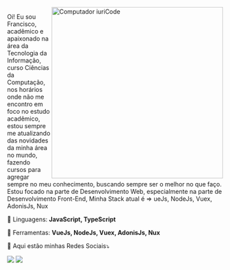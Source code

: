 <img src="https://raw.githubusercontent.com/MicaelliMedeiros/micaellimedeiros/master/image/computer-illustration.png" min-width="400px" max-width="400px" width="400px" align="right" alt="Computador iuriCode">

<p align="left"> 
  Oi! Eu sou Francisco, acadêmico e apaixonado na área da Tecnologia da Informação, curso Ciências da Computação, nos horários onde não me encontro em foco no estudo acadêmico, estou sempre me atualizando das novidades da minha área no mundo, fazendo cursos para agregar sempre no meu conhecimento, buscando sempre ser o melhor no que faço. 
  Estou focado na parte de Desenvolvimento Web, especialmente na parte de Desenvolvimento Front-End, Minha Stack atual é => ueJs, NodeJs, Vuex, AdonisJs, Nux

</p>

<p align="left">
  🦄 Linguagens: <strong>JavaScript, TypeScript</strong>
</p>

<p align="left">
  💼 Ferramentas: <strong>VueJs, NodeJs, Vuex, AdonisJs, Nux</strong>
</p>

<p align="left">
  💌 Aqui estão minhas Redes Sociais⤵️
</p>

<p align="left">
  
  <a href="#" alt="Linkedin">
  <img src="https://img.shields.io/badge/-Linkedin-0e76a8?style=flat-square&logo=Linkedin&logoColor=white&link=https://www.linkedin.com/in/francisco-c%C3%A9sar-94838b17b/" /></a>

  


  <a href="#" alt="Instagram">
  <img src="https://img.shields.io/badge/-Instagram-DF0174?style=flat-square&labelColor=DF0174&logo=instagram&logoColor=white&link=https://www.instagram.com/franciscocmateus/"/></a>
</p>
